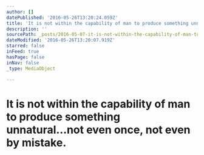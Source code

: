 ```yaml
---
author: []
datePublished: '2016-05-26T13:20:24.059Z'
title: 'It is not within the capability of man to produce something unnatural...not even once, not even by mistake. '
description: ''
sourcePath: _posts/2016-05-07-it-is-not-within-the-capability-of-man-to-produce-something.md
dateModified: '2016-05-26T13:20:07.919Z'
starred: false
inFeed: true
hasPage: false
inNav: false
_type: MediaObject

---
```

# It is not within the capability of man to produce something unnatural...not even once, not even by mistake.